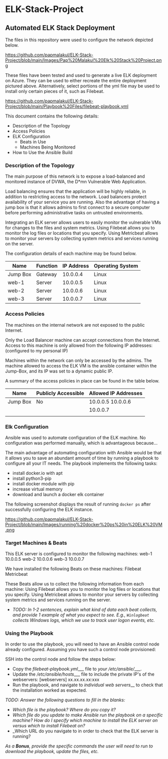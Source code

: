 # ELK-Stack-Project
## Automated ELK Stack Deployment

The files in this repository were used to configure the network depicted below.

https://github.com/papmalakul/ELK-Stack-Project/blob/main/Images/Pap%20Malakul%20Elk%20Stack%20Project.png

These files have been tested and used to generate a live ELK deployment on Azure. They can be used to either recreate the entire deployment pictured above. Alternatively, select portions of the yml file may be used to install only certain pieces of it, such as Filebeat.

https://github.com/papmalakul/ELK-Stack-Project/blob/main/Playbook%20Files/filebeat-playbook.yml

This document contains the following details:
- Description of the Topology
- Access Policies
- ELK Configuration
  - Beats in Use
  - Machines Being Monitored
- How to Use the Ansible Build


### Description of the Topology

The main purpose of this network is to expose a load-balanced and monitored instance of DVWA, the D*mn Vulnerable Web Application.

Load balancing ensures that the application will be highly reliable, in addition to restricting access to the network.
Load balancers protect availability of your service you are running. Also the advantage of having a jump box is that it allows admins to first connect to a secure computer before performing administrative tasks on untrusted environments.

Integrating an ELK server allows users to easily monitor the vulnerable VMs for changes to the files and system metrics.
Using Filebeat allows you to monitor the log files or locations that you specify. Using Metricbeat allows to monitor your servers by collecting system metrics and services running on the server.

The configuration details of each machine may be found below.

| Name     | Function | IP Address | Operating System |
|----------|----------|------------|------------------|
| Jump Box | Gateway  | 10.0.0.4   | Linux            |
| web-1    | Server   | 10.0.0.5   | Linux            |
| web-2    | Server   | 10.0.0.6   | Linux            |
| web-3    | Server   | 10.0.0.7   | Linux            |

### Access Policies

The machines on the internal network are not exposed to the public Internet. 

Only the Load Balancer machine can accept connections from the Internet. Access to this machine is only allowed from the following IP addresses:
(configured to my personal IP)

Machines within the network can only be accessed by the admins.
The machine allowed to access the ELK VM is the ansible container within the Jump-Box, and its IP was set to a dynamic public IP.

A summary of the access policies in place can be found in the table below.

| Name     | Publicly Accessible | Allowed IP Addresses |
|----------|---------------------|----------------------|
| Jump Box | No                  | 10.0.0.5 10.0.0.6    |
|          |                     | 10.0.0.7             |
|          |                     |                      |

### Elk Configuration

Ansible was used to automate configuration of the ELK machine. No configuration was performed manually, which is advantageous because...

The main advantage of automating configuration with Ansible would be that it allows you to save an abundant amount of time by running a playbook to configure all your IT needs.
The playbook implements the following tasks:
- install docker.io with apt
- install python3-pip
- install docker module with pip
- increase virtual memory
- download and launch a docker elk container

The following screenshot displays the result of running `docker ps` after successfully configuring the ELK instance.

https://github.com/papmalakul/ELK-Stack-Project/blob/main/Images/running%20docker%20ps%20in%20ELK%20VM.png

### Target Machines & Beats
This ELK server is configured to monitor the following machines:
web-1 10.0.0.5
web-2 10.0.0.6
web-3 10.0.0.7

We have installed the following Beats on these machines:
Filebeat
Metricbeat

These Beats allow us to collect the following information from each machine:
Using Filebeat allows you to monitor the log files or locations that you specify. Using Metricbeat allows to monitor your servers by collecting system metrics and services running on the server.

- _TODO: In 1-2 sentences, explain what kind of data each beat collects, and provide 1 example of what you expect to see. E.g., `Winlogbeat` collects Windows logs, which we use to track user logon events, etc._

### Using the Playbook
In order to use the playbook, you will need to have an Ansible control node already configured. Assuming you have such a control node provisioned: 

SSH into the control node and follow the steps below:
- Copy the _filebeat-playbook.yml____ file to _your /etc/ansible/____.
- Update the _/etc/ansible/hosts____ file to include the private IP's of the webservers:
[webservers]
xx.xx.xx.xx:xxx 
- Run the playbook, and navigate to _individual web servers___ to check that the installation worked as expected.

_TODO: Answer the following questions to fill in the blanks:_
- _Which file is the playbook? Where do you copy it?_
- _Which file do you update to make Ansible run the playbook on a specific machine? How do I specify which machine to install the ELK server on versus which to install Filebeat on?_
- _Which URL do you navigate to in order to check that the ELK server is running?

_As a **Bonus**, provide the specific commands the user will need to run to download the playbook, update the files, etc._
